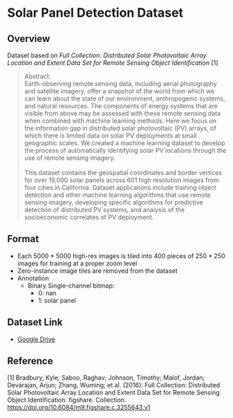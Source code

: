 # Solar Panel Detection Dataset
## Overview
Dataset based on *Full Collection: Distributed Solar Photovoltaic Array Location and Extent Data Set for Remote Sensing Object Identification* [1]
> Abstract:\
> Earth-observing remote sensing data, including aerial photography and satellite imagery, offer a snapshot of the world from which we can learn about the state of our environment, anthropogenic systems, and natural resources. The components of energy systems that are visible from above may be assessed with these remote sensing data when combined with machine learning methods. Here we focus on the information gap in distributed solar photovoltaic (PV) arrays, of which there is limited data on solar PV deployments at small geographic scales. We created a machine learning dataset to develop the process of automatically identifying solar PV locations through the use of remote sensing imagery.\
> \
> This dataset contains the geospatial coordinates and border vertices for over 19,000 solar panels across 601 high resolution images from four cities in California. Dataset applications include training object detection and other machine learning algorithms that use remote sensing imagery, developing specific algorithms for predictive detection of distributed PV systems, and analysis of the socioeconomic correlates of PV deployment.

## Format
- Each 5000 * 5000 high-res images is tiled into 400 pieces of 250 * 250 images for training at a proper zoom level
- Zero-instance image tiles are removed from the dataset
- Annotation
  - Binary Single-channel bitmap:
    - 0: nan
    - 1: solar panel

## Dataset Link
- [Google Drive](https://drive.google.com/file/d/19xVO0yPyXLggJN8LEg31bd9ZKeNCQiBp/view?usp=share_link)


## Reference
[1] Bradbury, Kyle; Saboo, Raghav; Johnson, Timothy; Malof, Jordan; Devarajan, Arjun; Zhang, Wuming; et al. (2016): Full Collection: Distributed Solar Photovoltaic Array Location and Extent Data Set for Remote Sensing Object Identification. figshare. Collection. https://doi.org/10.6084/m9.figshare.c.3255643.v1
